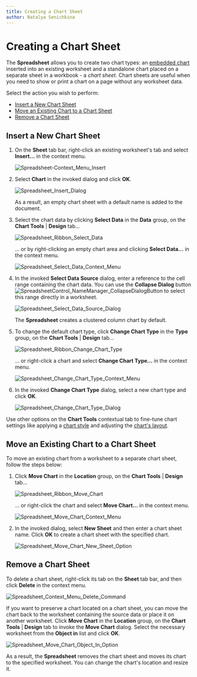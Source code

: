 ```yaml
---
title: Creating a Chart Sheet
author: Natalya Senichkina
---
```


# Creating a Chart Sheet
The **Spreadsheet** allows you to create two chart types: an [embedded chart](creating-a-chart.md) inserted into an existing worksheet and a standalone chart placed on a separate sheet in a workbook - a *chart sheet*. Chart sheets are useful when you need to show or print a chart on a page without any worksheet data.

Select the action you wish to perform:

* [Insert a New Chart Sheet](#newchartsheet)
* [Move an Existing Chart to a Chart Sheet](#movetochartsheet)
* [Remove a Chart Sheet](#removechartsheet)

## <a name="newchartsheet"></a>Insert a New Chart Sheet
1. On the **Sheet** tab bar, right-click an existing worksheet's tab and select **Insert...** in the context menu.

	![Spreadsheet-Context_Menu_Insert](../../../images/spreadsheet-context-menu-insert-command.png)

2. Select **Chart** in the invoked dialog and click **OK**.

   ![Spreadsheet_Insert_Dialog](../../../images/spreadsheet-insert-dialog.png)

   As a result, an empty chart sheet with a default name is added to the document.

3. Select the chart data by clicking **Select Data** in the **Data** group, on the **Chart Tools** | **Design** tab...

   ![Spreadsheet_Ribbon_Select_Data](../../../images/spreadsheet-ribbon-select-data.png)
   
   ... or by right-clicking an empty chart area and clicking **Select Data...** in the context menu.
   
   ![Spreadsheet_Select_Data_Context_Menu](../../../images/spreadsheet-select-data-context-menu.png)

4. In the invoked **Select Data Source** dialog, enter a reference to the cell range containing the chart data. You can use the **Collapse Dialog** button ![SpreadsheetControl_NameManager_CollapseDialogButton](../../../images/img23805.png) to select this range directly in a worksheet.

   ![Spreadsheet_Select_Data_Source_Dialog](../../../images/spreadsheet-select-data-source-dialog.png)
   
   The **Spreadsheet** creates a clustered column chart by default.

5. To change the default chart type, click **Change Chart Type** in the **Type** group, on the **Chart Tools** | **Design** tab...

   ![Spreadsheet_Ribbon_Change_Chart_Type](../../../images/spreadsheet-ribbon-change-chart-type.png)
   
   ... or right-click a chart and select **Change Chart Type...** in the context menu.
   
   ![Spreadsheet_Change_Chart_Type_Context_Menu](../../../images/spreadsheet-change-chart-type-context-menu.png)

6. In the invoked **Change Chart Type** dialog, select a new chart type and click **OK**.

   ![Spreadsheet_Change_Chart_Type_Dialog](../../../images/spreadsheet-change-chart-type-dialog.png)

Use other options on the **Chart Tools** contextual tab to fine-tune chart settings like applying a [chart style](applying-a-predefined-chart-layout-and-style.md) and adjusting the [chart's layout](applying-a-predefined-chart-layout-and-style.md).

## <a name="movetochartsheet"></a>Move an Existing Chart to a Chart Sheet
To move an existing chart from a worksheet to a separate chart sheet, follow the steps below:

1. Click **Move Chart** in the **Location** group, on the **Chart Tools** | **Design** tab...

   ![Spreadsheet_Ribbon_Move_Chart](../../../images/spreadsheet-ribbon-move-chart.png)

   ... or right-click the chart and select **Move Chart...** in the context menu.

   ![Spreadsheet_Move_Chart_Context_Menu](../../../images/spreadsheet-move-chart-context-menu.png)

2. In the invoked dialog, select **New Sheet** and then enter a chart sheet name. Click **OK** to create a chart sheet with the specified chart.

   ![Spreadsheet_Move_Chart_New_Sheet_Option](../../../images/spreadsheet-move-chart-new-sheet-option.png)

## <a name="removechartsheet"></a>Remove a Chart Sheet
To delete a chart sheet, right-click its tab on the **Sheet** tab bar, and then click **Delete** in the context menu.

![Spreadsheet_Context_Menu_Delete_Command](../../../images/spreadsheet-context-menu-delete-command.png)

If you want to preserve a chart located on a chart sheet, you can move the chart back to the worksheet containing the source data or place it on another worksheet. Click **Move Chart** in the **Location** group, on the **Chart Tools** | **Design** tab to invoke the **Move Chart** dialog. Select the necessary worksheet from the **Object in** list and click **OK**.

![Spreadsheet_Move_Chart_Object_In_Option](../../../images/spreadsheet-move-chart-object-in-option.png)

As a result, the **Spreadsheet** removes the chart sheet and moves its chart to the specified worksheet. You can change the chart's location and resize it.